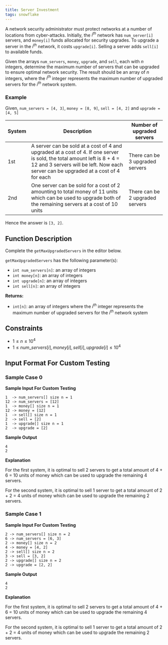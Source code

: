 ```yaml
---
title: Server Investment
tags: snowflake
---
```


A network security administrator must protect networks at a number of locations from cyber-attacks. Initially, the $i^{th}$ network has `num_server[i]` servers, and `money[i]` funds allocated for security upgrades. To upgrade a server in the $i^{th}$ network, it costs `upgrade[i]`. Selling a server adds `sell[i]` to available funds.

Given the arrays `num_servers`, `money`, `upgrade`, and `sell`, each with $n$ integers, determine the maximum number of servers that can be upgraded to ensure optimal network security. The result should be an array of $n$ integers, where the $i^{th}$ integer represents the maximum number of upgraded servers for the $i^{th}$ network system.

### Example

Given, `num_servers = [4, 3]`, `money = [8, 9]`, `sell = [4, 2]` and `upgrade = [4, 5]`

| System | Description                                                                                                            | Number of upgraded servers |
|--------|------------------------------------------------------------------------------------------------------------------------|----------------------------|
| 1st    | A server can be sold at a cost of 4 and upgraded at a cost of 4. If one server is sold, the total amount left is 8 + 4 = 12 and 3 servers will be left. Now each server can be upgraded at a cost of 4 for each | There can be 3 upgraded servers |
| 2nd    | One server can be sold for a cost of 2 amounting to total money of 11 units which can be used to upgrade both of the remaining servers at a cost of 10 units | There can be 2 upgraded servers |

Hence the answer is `[3, 2]`.

## Function Description

Complete the `getMaxUpgradedServers` in the editor below.

`getMaxUpgradedServers` has the following parameter(s):
- `int num_servers[n]`: an array of integers
- `int money[n]`: an array of integers
- `int upgrade[n]`: an array of integers
- `int sell[n]`: an array of integers

**Returns:**
- `int[n]`: an array of integers where the $i^{th}$ integer represents the maximum number of upgraded servers for the $i^{th}$ network system

## Constraints
- $1 \leq n \leq 10^4$
- $1 \leq num\_servers[i], money[i], sell[i], upgrade[i] \leq 10^4$

## Input Format For Custom Testing

### Sample Case 0

**Sample Input For Custom Testing**
```plainview
1  -> num_servers[] size n = 1
12 -> num_servers = [12]
1  -> money[] size n = 1
12 -> money = [12]
1  -> sell[] size n = 1
2  -> sell = [2]
1  -> upgrade[] size n = 1
2  -> upgrade = [2]
```
**Sample Output**
```plainview
4
2
```

**Explanation**

For the first system, it is optimal to sell 2 servers to get a total amount of 4 + 6 = 10 units of money which can be used to upgrade the remaining 4 servers.

For the second system, it is optimal to sell 1 server to get a total amount of 2 + 2 = 4 units of money which can be used to upgrade the remaining 2 servers.
### Sample Case 1

**Sample Input For Custom Testing**

```plainview
2 -> num_servers[] size n = 2
6 -> num_servers = [6, 3]
2 -> money[] size n = 2
4 -> money = [4, 2]
2 -> sell[] size n = 2
3 -> sell = [3, 2]
2 -> upgrade[] size n = 2
2 -> upgrade = [2, 2]
```

**Sample Output**
```plainview
4
2
```


**Explanation**

For the first system, it is optimal to sell 2 servers to get a total amount of 4 + 6 = 10 units of money which can be used to upgrade the remaining 4 servers.

For the second system, it is optimal to sell 1 server to get a total amount of 2 + 2 = 4 units of money which can be used to upgrade the remaining 2 servers.
